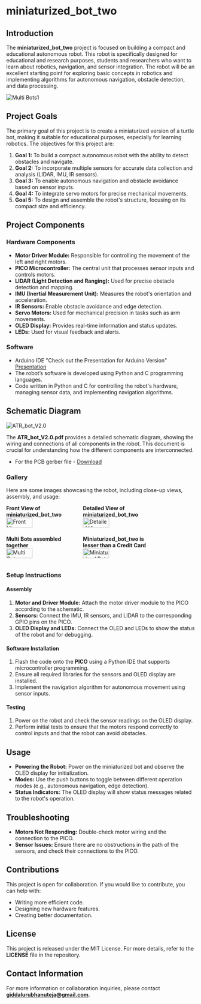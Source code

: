 # miniaturized_bot_two

## Introduction
The **miniaturized_bot_two** project is focused on building a compact and educational autonomous robot. This robot is specifically designed for educational and research purposes, students and researchers who want to learn about robotics, navigation, and sensor integration. The robot will be an excellent starting point for exploring basic concepts in robotics and implementing algorithms for autonomous navigation, obstacle detection, and data processing.

![Multi Bots1](Mini_bot_side1.jpg)

## Project Goals
The primary goal of this project is to create a miniaturized version of a turtle bot, making it suitable for educational purposes, especially for learning robotics. The objectives for this project are:

1. **Goal 1:** To build a compact autonomous robot with the ability to detect obstacles and navigate.
2. **Goal 2:** To incorporate multiple sensors for accurate data collection and analysis (LIDAR, IMU, IR sensors).
3. **Goal 3:** To enable autonomous navigation and obstacle avoidance based on sensor inputs.
4. **Goal 4:** To integrate servo motors for precise mechanical movements.
5. **Goal 5:** To design and assemble the robot's structure, focusing on its compact size and efficiency.

## Project Components

### Hardware Components
- **Motor Driver Module:** Responsible for controlling the movement of the left and right motors.
- **PICO Microcontroller:** The central unit that processes sensor inputs and controls motors.
- **LIDAR (Light Detection and Ranging):** Used for precise obstacle detection and mapping.
- **IMU (Inertial Measurement Unit):** Measures the robot's orientation and acceleration.
- **IR Sensors:** Enable obstacle avoidance and edge detection.
- **Servo Motors:** Used for mechanical precision in tasks such as arm movements.
- **OLED Display:** Provides real-time information and status updates.
- **LEDs:** Used for visual feedback and alerts.

### Software
- Arduino IDE "Check out the Presentation for Arduino Version" [Presentation](Autonomus_bot_basic_codes.pptx)
- The robot’s software is developed using Python and C programming languages. 
- Code written in Python and C for controlling the robot's hardware, managing sensor data, and implementing navigation algorithms.

## Schematic Diagram

![ATR_bot_V2.0](Turtle_bot_schematics.jpg)

The **ATR_bot_V2.0.pdf** provides a detailed schematic diagram, showing the wiring and connections of all components in the robot. This document is crucial for understanding how the different components are interconnected.

- For the PCB gerber file - [Download](Gerber_ATR_turtle_bot_PICO_V2.0_PCB_ATR_turtle_bot_PICO_V2.0_2024-10-04.zip)


### Gallery
Here are some images showcasing the robot, including close-up views, assembly, and usage:

<div style="display: grid; grid-template-columns: repeat(2, 1fr); gap: 10px; max-width: 400px;max-height: 400px">
  <div>
    <strong>Front View of miniaturized_bot_two</strong><br>
    <img src="Front_view.jpg" alt="Front View" style="width: 60%; height: 60%;">
  </div>
  <div>
    <strong>Detailed View of miniaturized_bot_two</strong><br>
    <img src="top_view.JPG" alt="Detailed View" style="width: 60%; height: 60%;">
  </div>
  <div>
    <strong>Multi Bots assembled together</strong><br>
    <img src="Multi_bots.JPG" alt="Multi Bots" style="width: 60%; height: 60%;">
  </div>
  <div>
    <strong>Miniaturized_bot_two is lesser than a Credit Card</strong><br>
    <img src="Mini_bot_side2.jpg" alt="Miniaturized Bot" style="width: 60%; height: 60%;">
  </div>
</div>

### Setup Instructions

#### Assembly
1. **Motor and Driver Module:** Attach the motor driver module to the PICO according to the schematic.
2. **Sensors:** Connect the IMU, IR sensors, and LIDAR to the corresponding GPIO pins on the PICO.
3. **OLED Display and LEDs:** Connect the OLED and LEDs to show the status of the robot and for debugging.

#### Software Installation
1. Flash the code onto the **PICO** using a Python IDE that supports microcontroller programming.
2. Ensure all required libraries for the sensors and OLED display are installed.
3. Implement the navigation algorithm for autonomous movement using sensor inputs.

#### Testing
1. Power on the robot and check the sensor readings on the OLED display.
2. Perform initial tests to ensure that the motors respond correctly to control inputs and that the robot can avoid obstacles.

## Usage
- **Powering the Robot:** Power on the miniaturized bot and observe the OLED display for initialization.
- **Modes:** Use the push buttons to toggle between different operation modes (e.g., autonomous navigation, edge detection).
- **Status Indicators:** The OLED display will show status messages related to the robot's operation.

## Troubleshooting
- **Motors Not Responding:** Double-check motor wiring and the connection to the PICO.
- **Sensor Issues:** Ensure there are no obstructions in the path of the sensors, and check their connections to the PICO.

## Contributions
This project is open for collaboration. If you would like to contribute, you can help with:
- Writing more efficient code.
- Designing new hardware features.
- Creating better documentation.

## License
This project is released under the MIT License. For more details, refer to the **LICENSE** file in the repository.

## Contact Information
For more information or collaboration inquiries, please contact **giddalurubhanuteja@gmail.com**.
